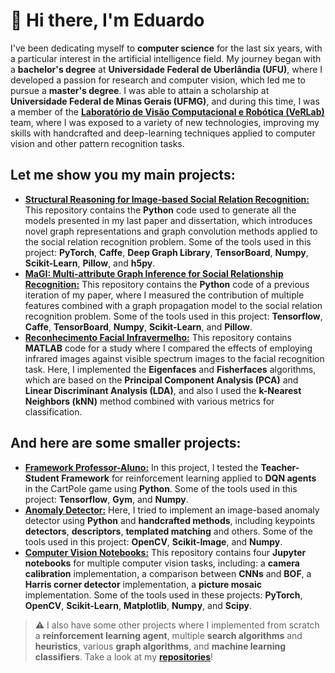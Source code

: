 # 👋 **Hi there, I'm Eduardo**

I've been dedicating myself to **computer science** for the last six years, with a particular interest in the artificial intelligence field. My journey began with a **bachelor's degree** at **Universidade Federal de Uberlândia (UFU)**, where I developed a passion for research and computer vision, which led me to pursue a **master's degree**. I was able to attain a scholarship at **Universidade Federal de Minas Gerais (UFMG)**, and during this time, I was a member of the [**Laboratório de Visão Computacional e Robótica (VeRLab)**](https://www.verlab.dcc.ufmg.br/) team, where I was exposed to a variety of new technologies, improving my skills with handcrafted and deep-learning techniques applied to computer vision and other pattern recognition tasks.

## **Let me show you my main projects:**

- [**Structural Reasoning for Image-based Social Relation Recognition:**](https://github.com/eduardoatr/Structural_Reasoning_SRR) This repository contains the **Python** code used to generate all the models presented in my last paper and dissertation, which introduces novel graph representations and graph convolution methods applied to the social relation recognition problem. Some of the tools used in this project: **PyTorch**, **Caffe**, **Deep Graph Library**, **TensorBoard**, **Numpy**, **Scikit-Learn**, **Pillow**, and **h5py**.
- [**MaGI: Multi-attribute Graph Inference for Social Relationship Recognition:**](https://github.com/eduardoatr/Multi_attribute_Graph_Inference_SRR) This repository contains the **Python** code of a previous iteration of my paper, where I measured the contribution of multiple features combined with a graph propagation model to the social relation recognition problem. Some of the tools used in this project: **Tensorflow**, **Caffe**, **TensorBoard**, **Numpy**, **Scikit-Learn**, and **Pillow**.
- [**Reconhecimento Facial Infravermelho:**](https://github.com/eduardoatr/Reconhecimento_Facial_Infravermelho) This repository contains **MATLAB** code for a study where I compared the effects of employing infrared images against visible spectrum images to the facial recognition task. Here, I implemented the **Eigenfaces** and **Fisherfaces** algorithms, which are based on the **Principal Component Analysis (PCA)** and **Linear Discriminant Analysis (LDA)**, and also I used the **k-Nearest Neighbors (kNN)** method combined with various metrics for classification.

## **And here are some smaller projects:**

- [**Framework Professor-Aluno:**](https://github.com/eduardoatr/Professor_Aluno) In this project, I tested the **Teacher-Student Framework** for reinforcement learning applied to **DQN agents** in the CartPole game using **Python**. Some of the tools used in this project: **Tensorflow**, **Gym**, and **Numpy**.
- [**Anomaly Detector:**](https://github.com/eduardoatr/Anomaly_Detection) Here, I tried to implement an image-based anomaly detector using **Python** and **handcrafted methods**, including keypoints **detectors**, **descriptors**, **templated matching** and others. Some of the tools used in this project: **OpenCV**, **Scikit-Image**, and **Numpy**.
- [**Computer Vision Notebooks:**](https://github.com/eduardoatr/Computer_Vision_Notebooks) This repository contains four **Jupyter notebooks** for multiple computer vision tasks, including: a **camera calibration** implementation, a comparison between **CNNs** and **BOF**, a **Harris corner detector** implementation, a **picture mosaic** implementation. Some of the tools used in these projects: **PyTorch**, **OpenCV**, **Scikit-Learn**, **Matplotlib**, **Numpy**, and **Scipy**.

> ⚠️ I also have some other projects where I implemented from scratch a **reinforcement learning agent**, multiple **search algorithms** and **heuristics**, various **graph algorithms**, and **machine learning classifiers**. Take a look at my [**repositories**](https://github.com/eduardoatr?tab=repositories)!
